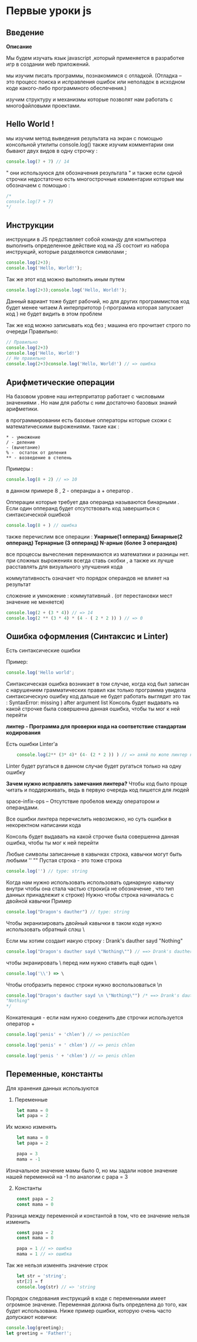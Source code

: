 # Первые уроки js

## Введение

**Описание**

Мы будем изучать язык javascript ,который применяется в разработке игр в создании web приложений.

мы изучим писать программы, познакомимся с отладкой. (Отладка – это процесс поиска и исправления ошибок или неполадок в исходном коде какого-либо программного обеспечения.)

изучим структуру и механизмы которые позволят нам работать с многофайловыми проектами.

## Hello World !

мы изучим метод выведения результата на экран с помощью консольной утилиты console.log()
также изучим комментарии они бывают двух видов в одну строчку : 
```javascript
console.log(7 + 7) // 14 
```
" они используюся для обозначения результата "
и также если одной строчки недостаточно есть многострочные комментарии которые мы обозначаем с помощью : 
```javascript
/*
console.log(7 + 7) 
*/
```

## Инструкции

инструкции в JS представляет собой команду для компьютера выполнить определенное действие 
код на JS cостоит из набора инструкций, которые разделяются символами ;

```javascript
console.log(2+3);
console.log('Hello, World!');
```
Так же этот код можно выполнить иным путем

```javascript
console.log(2+3);console.log('Hello, World!');
```
Данный вариант тоже будет рабочий, но для других программистов код будет менее читаем
А интерпритотор (-программа которая запускает код ) не будет видить в этом проблем

Так же код можно записывать код без ; машина его прочитает строго по очереди
Правильно:
```javascript
// Правильно
console.log(2+3)
console.log('Hello, World!') 
// Не правильно
console.log(2+3)console.log('Hello, World!') // => ошибка
```


## Арифметические операции

На базовом уровне наш интерпритатор работает с числовыми значениями . 
Но нам для работы с ним достаточно базовых знаний арифметики.

в программировании есть базовые опператоры которые схожи с математическими вырожениями.
такие как :
``` 
* - умножение 
/ - деление
- (вычетание)
% -  остаток от деления 
** - возведение в степень
```

Примеры :
```javascript
console.log(8 + 2) // => 10
```
в данном примере 8 , 2 - операнды
а + оператор .

Опперации которые требует два операнда называются бинарными .
Если один опперанд будет отсутствовать код завершиться с синтаксической ошибкой
```javascript
console.log(8 + ) // ошибка
```

также перечислим все операции :
**Унарные(1 опперанд) Бинарные(2 опперанд) Тернарные (3 опперанд)  N-арные (более 3 операндов)**

все процессы вычесления перенимаются из математики и разницы нет.
при сложных вырожениях всегда ставь скобки , а также их лучше расставлять для визуального улучшения кода

коммутативность означает что порядок операндов не влияет на результат

сложение и умножение : коммутативный . (от перестановки мест значение не меняется)

```javascript
console.log(2 + (3 * 4)) // => 14
console.log(2 ** (3 * 4) * (4 - ( 2 * 2 )) ) // => 0 
```


## Ошибка оформления (Синтаксис и Linter)

Есть синтаксические ошибки

Пример:
```javascript
console.log('Hello world';
```
Синтаксическая ошибка возникает в том случае, когда код был записан с нарушением грамматических правил 
как только программа увидела синтаксическую ошибку код дальше не будет работать
выглядит это так : 
 SyntaxError: missing ) after argument list
Консоль будет выдавать на какой строчке была совершенна данная ошибка, чтобы ты мог к ней перейти

**линтер - Программа для проверки кода на соответствие стандартам кодирования**


Есть ошибки Linter'a

```javascript
    console.log(2** (3* 4)* (4- (2 * 2 )) ) // => аяяй по жопе линтер надаёт
```
Linter будет ругаться в данном случае будет ругаться только на одну ошибку

**Зачем нужно исправлять замечания линтера?**
Чтобы код было проще читать и поддерживать, ведь в первую очередь код пишется для людей



space-infix-ops – Отсутствие пробелов между оператором и операндами.

Все ошибки линтера перечислить невозможно, но суть ошибки в некоректном написании кода

Консоль будет выдавать на какой строчке была совершенна данная ошибка, чтобы ты мог к ней перейти


Любые символы записанные в кавычках строка, кавычки могут быть любыми '' ""
Пустая строка - это тоже строка 
```javascript
console.log('') // type: string
```
Когда нам нужно использовать использовать одинарную кавычку внутри чтобы она стала частью строки(а не обозначение , что тип данных принадлежит к строке)
Нужно чтобы строка начиналась с двойной кавычки 
Пример 
```javascript
console.log("Dragon's dauther") // type: string
```
Чтобы экранизировать двойный кавычки в таком коде нужно использовать обратный слэш \

Если мы хотим создаит иакую строку  : Drank's dauther sayd "Nothing"
```javascript
console.log("Dragon's dauther sayd \"Nothing\"") // ==> Drank's dauther sayd "Nothing"
```
чтобы экранировать \ перед ним нужно ставить ещё один \
```javascript
console.log('\\') => \
```
Чтобы отобразить перенос строки 
нужно воспользоваться 
\n
```javascript
console.log("Dragon's dauther sayd \n \"Nothing\"") /* ==> Drank's dauther sayd  
"Nothing" 
*/
```
Конкатенация - если нам нужно соеденить две строчки используется оператор + 
```javascript
console.log('penis' + 'chlen') // => penischlen

console.log('penis' + ' chlen') // => penis chlen

console.log('penis ' + 'chlen') // => penis chlen

```


## Переменные, константы

Для хранения данных используются


1. Переменные 
```javascript
    let mama = 0
    let papa = 2
```
Их можно изменять 

```javascript
    let mama = 0
    let papa = 2

    papa = 3
    mama = -1 
```
Изначальное значение мамы было 0, но мы задали новое значение нашей переменной на -1 по аналогии с papa = 3

2. Константы
```javascript
    const papa = 2
    const mama = 0
```
Разница между переменной и константой в том, что ее значение нельзя изменить

```javascript
    const papa = 2
    const mama = 0

    papa = 1 // => ошибка
    mama = 1 // => ошибка
```

Так же нельзя изменять значение строк
```javascript
    let str = 'string';
    str[2] = f
    console.log(str) // => 'string
```

Порядок следования инструкций в коде с переменными имеет огромное значение. Переменная должна быть определена до того, как будет использована. Ниже пример ошибки, которую очень часто допускают новички:
```javascript
console.log(greeting);
let greeting = 'Father!';
```



```javascript

```